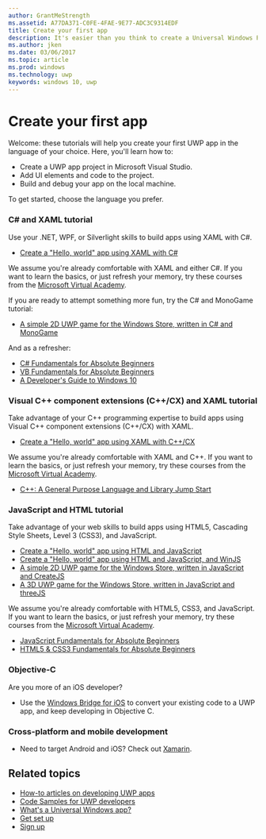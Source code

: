 ```yaml
---
author: GrantMeStrength
ms.assetid: A77DA371-C0FE-4FAE-9E77-ADC3C9314EDF
title: Create your first app
description: It's easier than you think to create a Universal Windows Platform (UWP) app for Windows 10.
ms.author: jken
ms.date: 03/06/2017
ms.topic: article
ms.prod: windows
ms.technology: uwp
keywords: windows 10, uwp
---
```

# Create your first app

Welcome: these tutorials will help you create your first UWP app in the language of your choice. Here, you'll learn how to:

-   Create a UWP app project in Microsoft Visual Studio.
-   Add UI elements and code to the project.
-   Build and debug your app on the local machine.

To get started, choose the language you prefer.


<!--

<table Width="100%">
<colgroup>
<col width="33%" />
<col width="33%" />
<Col width="33%" />
</colgroup>


<tbody>

<tr style="background-color: #f2f2f2">
<td align="left"><strong style="color: #8888ff">C# and XAML</strong><p><ul><li>Hello World, with C#</li><li>Link to docs</li></ul></p></td>
<td align="left"><strong style="color: #8888ff">C++ and XAML</strong><p><ul><li><a href="http://go.microsoft.com/fwlink/p/?LinkId=533896">C++</a>Hello World, C++</a></li><li>Link to docs</li></ul></p></td>
<td align="left"><strong style="color: #8888ff">JS and HTML</strong><p><ul><li>Hello World, with C#</li><li>Link to docs</li></ul></p></td>


</tr>



</table>

-->


### C# and XAML tutorial

Use your .NET, WPF, or Silverlight skills to build apps using XAML with C#.

* [Create a "Hello, world" app using XAML with C#](create-a-hello-world-app-xaml-universal.md)

We assume you're already comfortable with XAML and either C#. If you want to learn the basics, or just refresh your memory, try these courses from the [Microsoft Virtual Academy](http://www.microsoftvirtualacademy.com/).

If you are ready to attempt something more fun, try the C# and MonoGame tutorial:

* [A simple 2D UWP game for the Windows Store, written in C# and MonoGame](get-started-tutorial-game-mg2d.md)

And as a refresher:

* [C# Fundamentals for Absolute Beginners](https://mva.microsoft.com/en-US/training-courses/c-fundamentals-for-absolute-beginners-16169)
* [VB Fundamentals for Absolute Beginners](http://www.microsoftvirtualacademy.com/training-courses/vb-fundamentals-for-absolute-beginners)
* [A Developer's Guide to Windows 10](https://mva.microsoft.com/en-US/training-courses/a-developers-guide-to-windows-10-12618)

### Visual C++ component extensions (C++/CX) and XAML tutorial

Take advantage of your C++ programming expertise to build apps using Visual C++ component extensions (C++/CX) with XAML.

* [Create a "Hello, world" app using XAML with C++/CX](create-a-basic-windows-10-app-in-cpp.md)

We assume you're already comfortable with XAML and C++. If you want to learn the basics, or just refresh your memory, try these courses from the [Microsoft Virtual Academy](http://go.microsoft.com/fwlink/p/?LinkID=389916).

* [C++: A General Purpose Language and Library Jump Start](http://www.microsoftvirtualacademy.com/training-courses/c-a-general-purpose-language-and-library-jump-start)

### JavaScript and HTML tutorial

Take advantage of your web skills to build apps using HTML5, Cascading Style Sheets, Level 3 (CSS3), and JavaScript.

* [Create a "Hello, world" app using HTML and JavaScript](create-a-hello-world-app-js-uwp.md)
* [Create a "Hello, world" app using HTML and JavaScript, and WinJS](create-a-hello-world-app-js-universal.md)
* [A simple 2D UWP game for the Windows Store, written in JavaScript and CreateJS](get-started-tutorial-game-js2d.md)
* [A 3D UWP game for the Windows Store, written in JavaScript and threeJS](get-started-tutorial-game-js3d.md)

We assume you're already comfortable with HTML5, CSS3, and JavaScript. If you want to learn the basics, or just refresh your memory, try these courses from the [Microsoft Virtual Academy](http://go.microsoft.com/fwlink/p/?LinkID=389916).

* [JavaScript Fundamentals for Absolute Beginners](http://www.microsoftvirtualacademy.com/training-courses/javascript-fundamentals-for-absolute-beginners)
* [HTML5 & CSS3 Fundamentals for Absolute Beginners](http://www.microsoftvirtualacademy.com/training-courses/html5-css3-fundamentals-development-for-absolute-beginners)

### Objective-C

Are you more of an iOS developer? 

* Use the [Windows Bridge for iOS](https://developer.microsoft.com/windows/bridges/ios) to convert your existing code to a UWP app, and keep developing in Objective C.


### Cross-platform and mobile development

* Need to target Android and iOS? Check out [Xamarin](https://www.xamarin.com).

## Related topics

* [How-to articles on developing UWP apps](https://developer.microsoft.com/windows/apps/develop)
* [Code Samples for UWP developers](https://developer.microsoft.com/windows/samples)
* [What's a Universal Windows app?](whats-a-uwp.md)
* [Get set up](get-set-up.md)
* [Sign up](sign-up.md)


